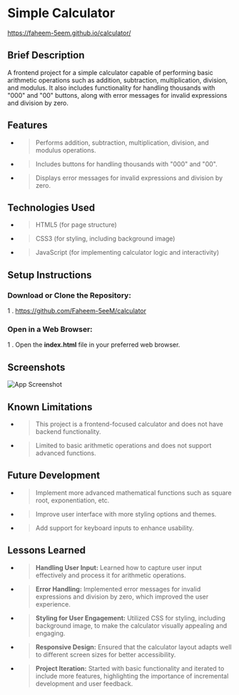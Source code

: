 
# **Simple Calculator**
https://faheem-5eem.github.io/calculator/
## Brief Description
A frontend project for a simple calculator capable of performing basic arithmetic operations such as addition, subtraction, multiplication, division, and modulus. It also includes functionality for handling thousands with "000" and "00" buttons, along with error messages for invalid expressions and division by zero.
## Features
- >Performs addition, subtraction, multiplication, division, and modulus operations.
- >Includes buttons for handling thousands with "000" and "00".
- >Displays error messages for invalid expressions and division by zero. 
## Technologies Used
- >HTML5 (for page structure)
- >CSS3 (for styling, including background image)
- >JavaScript (for implementing calculator logic and interactivity)
## Setup Instructions
### Download or Clone the Repository:
1 . https://github.com/Faheem-5eeM/calculator
### Open in a Web Browser:
1 . Open the **index.html** file in your preferred web browser.
## Screenshots
![App Screenshot](https://github.com/Faheem-5eeM/calculator/blob/main/Screenshot%202024-03-22%20163717.png)
## Known Limitations
- >This project is a frontend-focused calculator and does not have backend functionality.
- >Limited to basic arithmetic operations and does not support advanced functions.
## Future Development
- >Implement more advanced mathematical functions such as square root, exponentiation, etc.
- >Improve user interface with more styling options and themes.
- >Add support for keyboard inputs to enhance usability.
## Lessons Learned
- >**Handling User Input:** Learned how to capture user input effectively and process it for arithmetic operations.
- >**Error Handling:** Implemented error messages for invalid expressions and division by zero, which improved the user experience.
- >**Styling for User Engagement:** Utilized CSS for styling, including background image, to make the calculator visually appealing and engaging.
- >**Responsive Design:** Ensured that the calculator layout adapts well to different screen sizes for better accessibility.
- >**Project Iteration:** Started with basic functionality and iterated to include more features, highlighting the importance of incremental development and user feedback.




